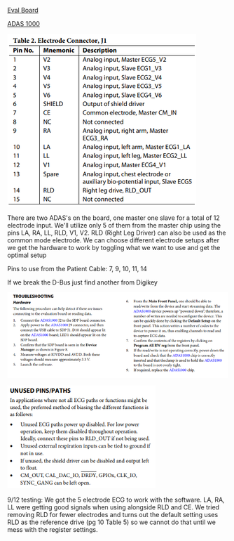 [Eval Board](http://www.analog.com/media/en/technical-documentation/user-guides/UG-426.pdf)

[ADAS 1000](http://www.analog.com/media/en/technical-documentation/data-sheets/ADAS1000_1000-1_1000-2.pdf)

![patient](patient_cable_pinout.jpg)

There are two ADAS's on the board, one master one slave for a total of 12 electrode input. We'll utilize only 5 of them from the master chip using the pins LA, RA, LL, RLD, V1, V2. RLD (Right Leg Driver) can also be used as the common mode electrode. We can choose different electrode setups after we get the hardware to work by toggling what we want to use and get the optimal setup

Pins to use from the Patient Cable: 7, 9, 10, 11, 14

If we break the D-Bus just find another from Digikey

![trouble](trouble_shooting.png)

![unused](unused_pins.png)

9/12 testing: We got the 5 electrode ECG to work with the software. LA, RA, LL were getting good signals when using alongside RLD and CE. We tried removing RLD for fewer electrodes and turns out the default setting uses RLD as the reference drive (pg 10 Table 5) so we cannot do that until we mess with the register settings.
